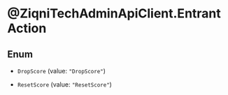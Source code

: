 # @ZiqniTechAdminApiClient.EntrantAction

## Enum


* `DropScore` (value: `"DropScore"`)

* `ResetScore` (value: `"ResetScore"`)


